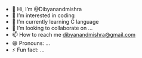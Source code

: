 - 👋 Hi, I’m @Dibyanandmishra
- 👀 I’m interested in coding
- 🌱 I’m currently learning C language
- 💞️ I’m looking to collaborate on ...
- 📫 How to reach me dibyanandmishra@gmail.com
- 😄 Pronouns: ...
- ⚡ Fun fact: ...

<!---
Dibyanandmishra/Dibyanandmishra is a ✨ special ✨ repository because its `README.md` (this file) appears on your GitHub profile.
You can click the Preview link to take a look at your changes.
--->
